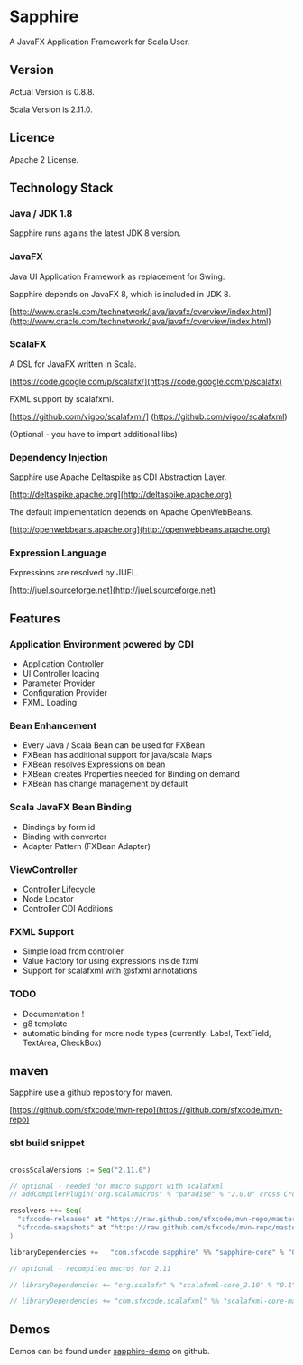 # Sapphire

A JavaFX Application Framework for Scala User.

## Version

Actual Version is 0.8.8.

Scala Version is 2.11.0.

## Licence

Apache 2 License.

## Technology Stack

### Java / JDK 1.8

Sapphire runs agains the latest JDK 8 version.

### JavaFX

Java UI Application Framework as replacement for Swing.

Sapphire depends on JavaFX 8, which is included in JDK 8.

[http://www.oracle.com/technetwork/java/javafx/overview/index.html](http://www.oracle.com/technetwork/java/javafx/overview/index.html)


### ScalaFX

A DSL for JavaFX written in Scala.

[https://code.google.com/p/scalafx/](https://code.google.com/p/scalafx)

FXML support by scalafxml.

[https://github.com/vigoo/scalafxml/] (https://github.com/vigoo/scalafxml)

(Optional - you have to import additional libs) 

### Dependency Injection

Sapphire use Apache Deltaspike as CDI Abstraction Layer.

[http://deltaspike.apache.org](http://deltaspike.apache.org)

The default implementation depends on Apache OpenWebBeans.

[http://openwebbeans.apache.org](http://openwebbeans.apache.org)

### Expression Language

Expressions are resolved by JUEL.

[http://juel.sourceforge.net](http://juel.sourceforge.net)

## Features

### Application Environment powered by CDI

- Application Controller
- UI Controller loading
- Parameter Provider
- Configuration Provider
- FXML Loading

### Bean Enhancement

- Every Java / Scala Bean can be used for FXBean
- FXBean has additional support for java/scala Maps
- FXBean resolves Expressions on bean
- FXBean creates Properties needed for Binding on demand
- FXBean has change management by default

### Scala JavaFX Bean Binding

- Bindings by form id
- Binding with converter
- Adapter Pattern (FXBean Adapter)

### ViewController

- Controller Lifecycle
- Node Locator
- Controller CDI Additions

### FXML Support

- Simple load from controller
- Value Factory for using expressions inside fxml
- Support for scalafxml with @sfxml annotations

### TODO

- Documentation !
- g8 template
- automatic binding for more node types (currently: Label, TextField, TextArea, CheckBox)


## maven

Sapphire use a github repository for maven.

[https://github.com/sfxcode/mvn-repo](https://github.com/sfxcode/mvn-repo)

### sbt build snippet

```scala

crossScalaVersions := Seq("2.11.0")

// optional - needed for macro support with scalafxml
// addCompilerPlugin("org.scalamacros" % "paradise" % "2.0.0" cross CrossVersion.full)

resolvers ++= Seq(
  "sfxcode-releases" at "https://raw.github.com/sfxcode/mvn-repo/master/releases",
  "sfxcode-snapshots" at "https://raw.github.com/sfxcode/mvn-repo/master/snapshots"
)

libraryDependencies +=   "com.sfxcode.sapphire" %% "sapphire-core" % "0.8.8"

// optional - recompiled macros for 2.11

// libraryDependencies += "org.scalafx" % "scalafxml-core_2.10" % "0.1" intransitive()

// libraryDependencies += "com.sfxcode.scalafxml" %% "scalafxml-core-macros" % "0.3.0" intransitive()

```

## Demos

Demos can be found under [sapphire-demo](http://sfxcode.github.io/sapphire-demo/) on github.
